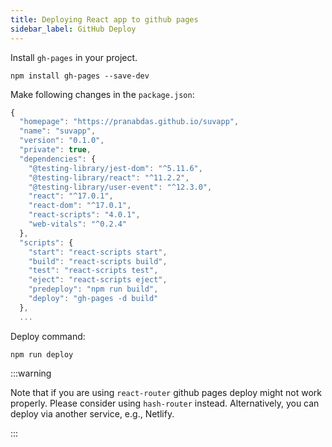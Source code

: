```yaml
---
title: Deploying React app to github pages
sidebar_label: GitHub Deploy
---
```


Install `gh-pages` in your project.
```
npm install gh-pages --save-dev
```

Make following changes in the `package.json`:
```js
{
  "homepage": "https://pranabdas.github.io/suvapp",
  "name": "suvapp",
  "version": "0.1.0",
  "private": true,
  "dependencies": {
    "@testing-library/jest-dom": "^5.11.6",
    "@testing-library/react": "^11.2.2",
    "@testing-library/user-event": "^12.3.0",
    "react": "^17.0.1",
    "react-dom": "^17.0.1",
    "react-scripts": "4.0.1",
    "web-vitals": "^0.2.4"
  },
  "scripts": {
    "start": "react-scripts start",
    "build": "react-scripts build",
    "test": "react-scripts test",
    "eject": "react-scripts eject",
    "predeploy": "npm run build",
    "deploy": "gh-pages -d build"
  },
  ...
```

Deploy command:
```
npm run deploy
```

:::warning

Note that if you are using `react-router` github pages deploy might not work
properly. Please consider using `hash-router` instead. Alternatively, you can
deploy via another service, e.g., Netlify.

:::
